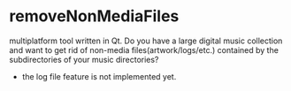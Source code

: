 removeNonMediaFiles
===================

multiplatform tool written in Qt. Do you have a large digital music collection and want to get rid of non-media files(artwork/logs/etc.) contained by the subdirectories of your music directories?
- the log file feature is not implemented yet.
